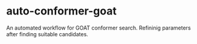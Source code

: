 # auto-conformer-goat
An automated workflow for GOAT conformer search. Refininig parameters after finding suitable candidates.
